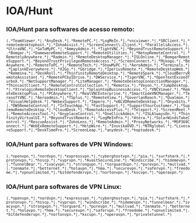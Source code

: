 # IOA/Hunt 

### IOA/Hunt para softwares de acesso remoto:

<code>```(.*TeamViewer.*|.*AnyDesk.*|.*RemotePC.*|.*LogMeIn.*|.*vncviewer.*|.*SRClient.*|.*remotedesktophost.*|.*ZohoAssist.*|.*ScreenConnect\.Client.*|.*ParallelsAccess.*|.*UltraVNC.*|.*GoToMyPC.*|.*AmmyyAdmin.*|.*TightVNC.*|.*BeyondTrustRemoteSupport.*|.*Bomgar.*|.*DamewareRemoteSupport.*|.*RemoteUtilities.*|.*NetopRemoteControl.*|.*RemotelyAnywhere.*|.*Radmin.*|.*RemoteDesktopManager.*|.*ISLOnline.*|.*BomgarRemoteSupport.*|.*BeyondTrustPrivilegedRemoteAccess.*|.*ScreenConnect.*|.*Mikogo.*|.*BeAnywhere.*|.*RemoteToPC.*|.*RemoteTech.*|.*ShowMyPC.*|.*AeroAdmin.*|.*Terminals.*|.*LaplinkEverywhere.*|.*X2Go.*|.*Gbridge.*|.*IperiusRemote.*|.*RemoteDesktopWeb.*|.*Remmina.*|.*DeskRoll.*|.*ThinfinityRemoteDesktop.*|.*RemoteSpark.*|.*CloudBerryRemoteAssistant.*|.*RemotePCbyIDrive.*|.*DWService.*|.*TigerVNC.*|.*OpenTextExceedTurboX.*|.*NetSupportManager.*|.*LiteManager.*|.*RemoteDesktopConnectionManager.*|.*ThincastClient.*|.*RemoteControlCollection.*|.*Remotix.*|.*Veyon.*|.*JumpDesktop.*|.*XtralogicRemoteDesktopClient.*|.*SplashtopBusinessAccess.*|.*VNCViewer.*|.*RemoteDesktopPlus.*|.*PCAnywhere.*|.*RealVNCEnterprise.*|.*SmartCodeVNCManager.*|.*TerasoftVNC.*|.*Aeroadmin.*|.*TSplus.*|.*RemoteView.*|.*GoverlanReach.*|.*Dualmon.*|.*VisualHelpdesk.*|.*WebexSupport.*|.*Impero.*|.*eBLVDRemoteDesktop.*|.*Onyxbits.*|.*DWSRemoteControl.*|.*InTouchApp.*|.*FastSupport.*|.*SupportYourCustomer.*|.*SupremoRemoteDesktop.*|.*CloudDesk.*|.*RemoteAccessPlus.*|.*Teleport.*|.*ScreenMeet.*|.*RemoteAccessTool.*|.*AnyplaceControl.*|.*OneClickAdmin.*|.*ISLAlwaysOn.*|.*ThinfinityVirtualUI.*|.*BeyondTrustRemote.*|.*LogMeInPro.*|.*Atera.*|.*SolarWindsTakeControl.*|.*RescueAssist.*|.*ZohoLens.*|.*RemoteAdmin.*|.*ProxyNetworks.*|.*MSP360Connect.*|.*WebExRemoteSupport.*|.*HelpWire.*|.*InuvikaOVD.*|.*NTRglobal.*|.*LivecareSupport.*|.*DeskTimePro.*|.*ScreenLeap.*|.*anydesk.*|.*hoptodesk.*)```</code>

### IOA/Hunt para softwares de VPN Windows:

<code>```(.*openvpn.*|.*nordvpn.*|.*expressvpn.*|.*cyberghostvpn.*|.*pia.*|.*surfshark.*|.*protonvpn.*|.*hsscp.*|.*vyprvpn.*|.*AvastSecureLine.*|.*Windscribe.*|.*hidemevpn.*|.*TunnelBear.*|.*ivacyvpn.*|.*strongvpn.*|.*torguardvpn.*|.*purevpn.*|.*mullvad.*|.*zenmate.*|.*betternet.*|.*holavpn.*|.*hma.*|.*securevpn.*|.*safervpn.*|.*freedome.*|.*vpnunlimited.*|.*bitdefendervpn.*|.*nortonvpn.*|.*kscvpn.*|.*operavpn.*)```</code>

### IOA/Hunt para softwares de VPN Linux:

<code>```(.*openvpn.*|.*nordvpn.*|.*expressvpn.*|.*cyberghostvpn.*|.*pia.*|.*surfshark.*|.*protonvpn.*|.*hsscp.*|.*vyprvpn.*|.*windscribe.*|.*hidemevpn.*|.*tunnelbear.*|.*ivacyvpn.*|.*strongvpn.*|.*torguard.*|.*purevpn.*|.*mullvad.*|.*zenmate.*|.*betternet.*|.*holavpn.*|.*hma.*|.*securevpn.*|.*safervpn.*|.*freedome.*|.*vpnunlimited.*|.*bitdefendervpn.*|.*nortonvpn.*|.*kscvpn.*|.*operavpn.*|.*privatetunnel.*)```</code>
